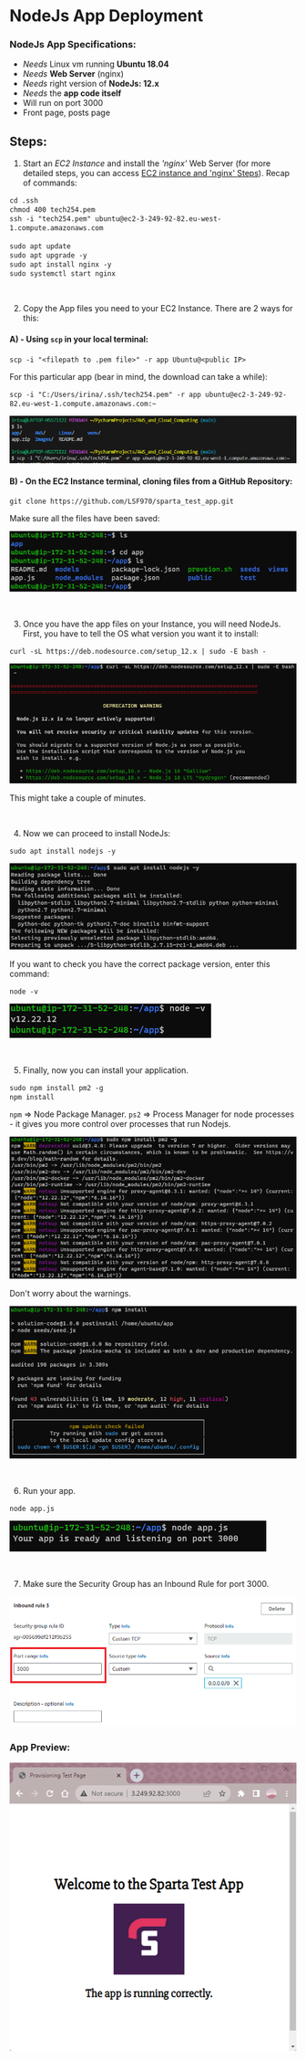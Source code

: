 # NodeJs App Deployment 

### NodeJs App Specifications:
- *Needs* Linux vm running **Ubuntu 18.04**
- *Needs* **Web Server** (nginx) 
- *Needs* right version of **NodeJs: 12.x**
- *Needs* the **app code itself**
- Will run on port 3000
- Front page, posts page


## Steps:
1. Start an *EC2 Instance* and install the *'nginx'* Web Server (for more detailed steps, you can access [EC2 instance and 'nginx' Steps](AWS\EC2_instance.md)). Recap of commands:
```
cd .ssh
chmod 400 tech254.pem
ssh -i "tech254.pem" ubuntu@ec2-3-249-92-82.eu-west-1.compute.amazonaws.com

sudo apt update
sudo apt upgrade -y
sudo apt install nginx -y
sudo systemctl start nginx
```

<br>

2. Copy the App files you need to your EC2 Instance. There are 2 ways for this:

#### A) - Using `scp` in your local terminal:
```
scp -i "<filepath to .pem file>" -r app Ubuntu@<public IP>
```
For this particular app (bear in mind, the download can take a while):

```
scp -i "C:/Users/irina/.ssh/tech254.pem" -r app ubuntu@ec2-3-249-92-82.eu-west-1.compute.amazonaws.com:~
```

![AltText](Images/scp_command.png)


#### B) - On the EC2 Instance terminal, cloning files from a GitHub Repository:
```
git clone https://github.com/LSF970/sparta_test_app.git
```
Make sure all the files have been saved:

![AltText](Images/app_files.png)

<br>

3. Once you have the app files on your Instance, you will need NodeJs. First, you have to tell the OS what version you want it to install: 
```
curl -sL https://deb.nodesource.com/setup_12.x | sudo -E bash -
```
![AltText](Images/version_instruction.png)

This might take a couple of minutes.

<br>

4. Now we can proceed to install NodeJs:

```
sudo apt install nodejs -y
```
![AltText](Images/installing.png)

If you want to check you have the correct package version, enter this command:

```
node -v
```
![AltText](Images/correct_version.png)

<br>

5. Finally, now you can install your application.

```
sudo npm install pm2 -g
npm install 
```

`npm` => Node Package Manager.
`ps2` => Process Manager for node processes - it gives you more control over processes that run Nodejs.

![AltText](Images/npm_install_pm2.png)

Don't worry about the warnings. 

![AltText](Images/app_installed.png)


<br>

6. Run your app.

```
node app.js
```
![AltText](Images/app_running.png)

<br>

7. Make sure the Security Group has an Inbound Rule for port 3000. 

![AltText](Images/port_3000.png)


### App Preview:

![AltText](Images/successful_app_preview.png)